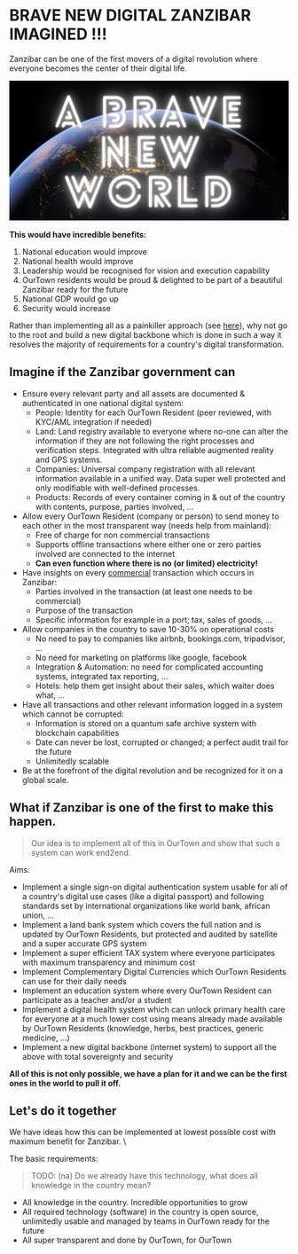 
# BRAVE NEW DIGITAL ZANZIBAR IMAGINED !!!

Zanzibar can be one of the first movers of a digital revolution where everyone becomes the center of their digital life.

![](img/brave_new_world.png)  

**This would have incredible benefits:**

1. National education would improve
1. National health would improve
1. Leadership would be recognised for vision and execution capability
1. OurTown residents would be proud & delighted to be part of a beautiful Zanzibar ready for the future
1. National GDP would go up
1. Security would increase

Rather than implementing all as a painkiller approach (see [here](no_pain_killer.md)), why not go to the root and build a new digital backbone which is done in such a way it resolves the majority of requirements for a country's digital transformation.

## Imagine if the Zanzibar government can

* Ensure  every relevant party and all assets are documented & authenticated in one national digital system:
    * People: Identity for each OurTown Resident (peer reviewed, with KYC/AML integration if needed)
    * Land: Land registry available to everyone where no-one can alter the information if they are not following the right processes and verification steps. Integrated with ultra reliable augmented reality and GPS systems.
    * Companies: Universal company registration with all relevant information available in a unified way. Data super well protected and only modifiable with well-defined processes.
    * Products: Records of every container coming in & out of the country with contents, purpose, parties involved, …
* Allow every OurTown Resident (company or person) to send money to each other in the most transparent way (needs help from mainland):
    * Free of charge for non commercial transactions
    * Supports offline transactions where either one or zero parties involved are connected to the internet
    * **Can even function where there is no (or limited) electricity!**
* Have insights on every <span style="text-decoration:underline;">commercial</span> transaction which occurs in Zanzibar:
    * Parties involved in the transaction (at least one needs to be commercial)
    * Purpose of the transaction
    * Specific information for example in a port; tax, sales of goods, … 
* Allow  companies in the country to save 10-30% on operational costs
    * No need to pay to companies like airbnb, bookings.com, tripadvisor, … 
    * No need for marketing on platforms like google, facebook
    * Integration & Automation: no need for complicated accounting systems, integrated tax reporting, …
    * Hotels: help them get insight about their sales, which waiter does what, … 
* Have all transactions and other relevant information logged in a system which cannot be corrupted:
    * Information is stored on a quantum safe archive system with blockchain capabilities
    * Date can never be lost, corrupted or changed; a perfect audit trail for the future
    * Unlimitedly scalable
* Be at the forefront of the digital revolution and be recognized for it on a global scale.



## What if Zanzibar is one of the first to make this happen.

> Our idea is to implement all of this in OurTown and show that such a system can work end2end.

Aims:
* Implement a single sign-on digital authentication system usable for all of a country's digital use cases (like a digital passport) and following standards set by international organizations like world bank, african union, … 
* Implement a land bank system which covers the full nation and is updated by OurTown Residents, but protected and audited by satellite and a super accurate GPS system
* Implement a super efficient TAX system where everyone participates with maximum transparency and minimum cost
* Implement Complementary Digital Currencies which OurTown Residents can use for their daily needs
* Implement an education system where every OurTown Resident can participate as a teacher and/or a student
* Implement a digital health system which can unlock primary health care for everyone at a much lower cost using means already made available by OurTown Residents (knowledge, herbs, best practices, generic medicine, …)
* Implement a new digital backbone (internet system) to support all the above with total sovereignty and security

**All of this is not only possible, we have a plan for it and we can be the first ones in the world to pull it off.**

## Let's do it together

We have ideas how this can be implemented at lowest possible cost with maximum benefit for Zanzibar. \

The basic requirements:
> TODO: (na) Do we already have this technology, what does all knowledge in the country mean?
* All knowledge in the country. Incredible opportunities to grow
* All required technology (software) in the country is open source, unlimitedly usable and managed by teams in OurTown ready for the future
* All super transparent and done by OurTown, for OurTown



